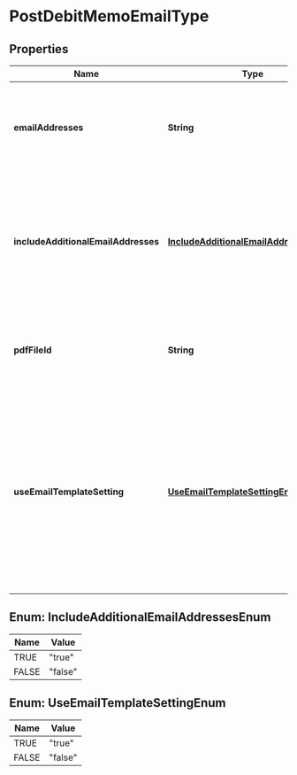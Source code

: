 

# PostDebitMemoEmailType


## Properties

| Name | Type | Description | Notes |
|------------ | ------------- | ------------- | -------------|
|**emailAddresses** | **String** | The valid email addresses you want to email a debit memo to. Use commas to separate email addresses.  **Note:** This field is only applicable if you set the &#x60;useEmailTemplateSetting&#x60; field to &#x60;false&#x60;.  |  [optional] |
|**includeAdditionalEmailAddresses** | [**IncludeAdditionalEmailAddressesEnum**](#IncludeAdditionalEmailAddressesEnum) | Indicates whether to send a debit memo to the additional email addresses of the memo account.    You can set the additional email addresses in the **Additional Email Addresses** field on the account detail page from the Zuora UI. See [Create a Customer Account](https://knowledgecenter.zuora.com/BC_Subscription_Management/Customer_Accounts/B_Create_a_Customer_Account#section_2) for more information.  |  [optional] |
|**pdfFileId** | **String** | The ID of the PDF file that you want to send in the email.   If you do not specify any PDF file ID, the latest PDF file generated for the debit memo is sent in the email.  |  [optional] |
|**useEmailTemplateSetting** | [**UseEmailTemplateSettingEnum**](#UseEmailTemplateSettingEnum) | Indicates whether to email a debit memo based on the email template setting.   If you set this field to &#x60;true&#x60;, the debit memo is sent to the email addresses specified in the **To Email** field of the email template. The email template is the one you set in the **Delivery Options** panel of the **Edit notification** dialog from the Zuora UI. See [Edit Email Templates](https://knowledgecenter.zuora.com/CF_Users_and_Administrators/Notifications/Create_Email_Templates) for more information about how to edit the **To Email** field in the email template.  |  [optional] |



## Enum: IncludeAdditionalEmailAddressesEnum

| Name | Value |
|---- | -----|
| TRUE | &quot;true&quot; |
| FALSE | &quot;false&quot; |



## Enum: UseEmailTemplateSettingEnum

| Name | Value |
|---- | -----|
| TRUE | &quot;true&quot; |
| FALSE | &quot;false&quot; |



